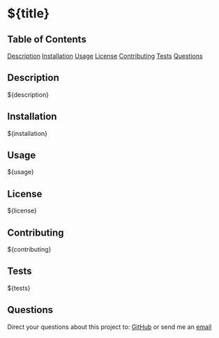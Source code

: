 # ${title}

## Table of Contents
[Description](#Description)
[Installation](#Installation)
[Usage](#Usage)
[License](#License)
[Contributing](#Contributing)
[Tests](#Tests)
[Questions](#Questions)

## Description
${description}

## Installation
${installation}
  
## Usage
${usage}
  
## License
${license}
  
## Contributing
${contributing}
  
## Tests
${tests}
  
## Questions
Direct your questions about this project to:
[GitHub](https://github.com/${github}/) or send me an [email](mailto:${email})